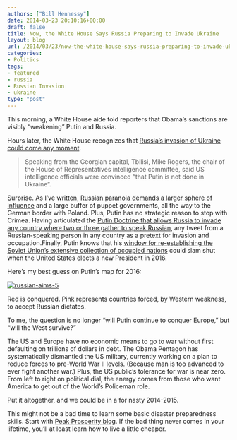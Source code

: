 ```yaml
---
authors: ["Bill Hennessy"]
date: 2014-03-23 20:10:16+00:00
draft: false
title: Now, the White House Says Russia Preparing to Invade Ukraine
layout: blog
url: /2014/03/23/now-the-white-house-says-russia-preparing-to-invade-ukraine/
categories:
- Politics
tags:
- featured
- russia
- Russian Invasion
- ukraine
type: "post"
---
```


This morning, a White House aide told reporters that Obama’s sanctions are visibly “weakening” Putin and Russia.

Hours later, the White House recognizes that [Russia’s invasion of Ukraine could come any moment](https://www.businessinsider.com/russian-troops-may-invade-ukraine-2014-3).



> Speaking from the Georgian capital, Tbilisi, Mike Rogers, the chair of the House of Representatives intelligence committee, said US intelligence officials were convinced “that Putin is not done in Ukraine”.



Surprise. As I’ve written, [Russian paranoia demands a larger sphere of influence](https://hennessysview.com/2014/03/16/predicted-russias-ukraine-adventure-polands-next/) and a large buffer of puppet governments, all the way to the German border with Poland. Plus, Putin has no strategic reason to stop with Crimea. Having articulated the [Putin Doctrine that allows Russia to invade any country where two or three gather to speak Russian](https://hennessysview.com/2014/03/17/will-putin/), any tweet from a Russian-speaking person in any country as a pretext for invasion and occupation.Finally, Putin knows that his [window for re-establishing the Soviet Union’s extensive collection of occupied nations](https://hennessysview.com/2014/03/23/what-would-you-do-if-you-were-putin/) could slam shut when the United States elects a new President in 2016.

Here’s my best guess on Putin’s map for 2016:

[![russian-aims-5](https://hennessysview.com/wp-content/uploads/2014/03/russian-aims-5_thumb.jpg)
](https://hennessysview.com/wp-content/uploads/2014/03/russian-aims-5.jpg)

Red is conquered. Pink represents countries forced, by Western weakness, to accept Russian dictates.

To me, the question is no longer “will Putin continue to conquer Europe,” but “will the West survive?”

The US and Europe have no economic means to go to war without first defaulting on trillions of dollars in debt. The Obama Pentagon has systematically dismantled the US military, currently working on a plan to reduce forces to pre-World War II levels. (Because man is too advanced to ever fight another war.) Plus, the US public’s tolerance for war is near zero. From left to right on political dial, the energy comes from those who want America to get out of the World’s Policeman role.

Put it altogether, and we could be in a for nasty 2014-2015.

This might not be a bad time to learn some basic disaster preparedness skills. Start with [Peak Prosperity blog](https://www.peakprosperity.com/). If the bad thing never comes in your lifetime, you’ll at least learn how to live a little cheaper.
